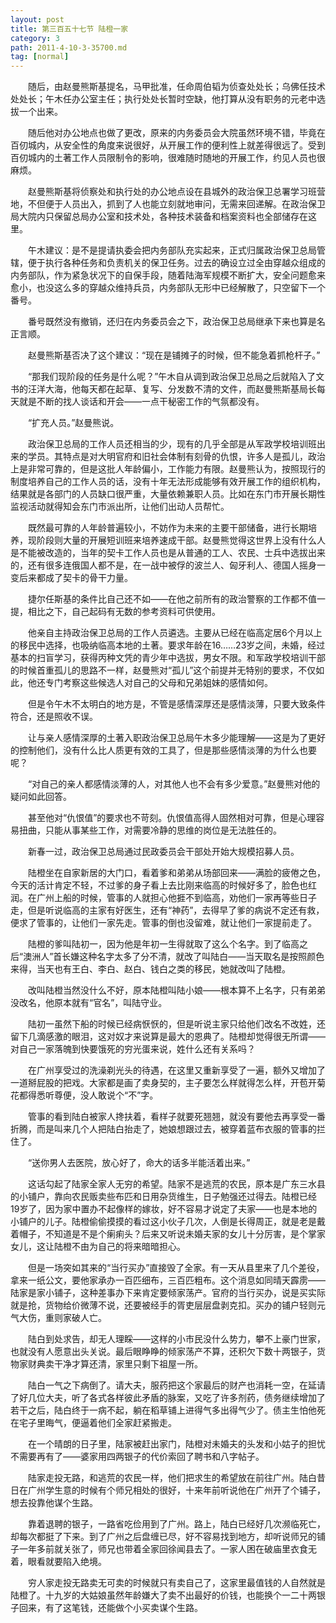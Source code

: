 ```yaml
---
layout: post
title: 第三百五十七节 陆橙一家
category: 3
path: 2011-4-10-3-35700.md
tag: [normal]
---
```


　　随后，由赵曼熊斯基提名，马甲批准，任命周伯韬为侦查处处长；乌佛任技术处处长；午木任办公室主任；执行处处长暂时空缺，他打算从没有职务的元老中选拔一个出来。

　　随后他对办公地点也做了更改，原来的内务委员会大院虽然环境不错，毕竟在百仞城内，从安全性的角度来说很好，从开展工作的便利性上就差得很远了。受到百仞城内的土著工作人员限制令的影响，很难随时随地的开展工作，约见人员也很麻烦。

　　赵曼熊斯基将侦察处和执行处的办公地点设在县城外的政治保卫总署学习班营地，不但便于人员出入，抓到了人也能立刻就地审问，无需来回递解。在政治保卫局大院内只保留总局办公室和技术处，各种技术装备和档案资料也全部储存在这里。

　　午木建议：是不是提请执委会把内务部队充实起来，正式归属政治保卫总局管辖，便于执行各种任务和负责机关的保卫任务。过去的确设立过全由穿越众组成的内务部队，作为紧急状况下的自保手段，随着陆海军规模不断扩大，安全问题愈来愈小，也没这么多的穿越众维持兵员，内务部队无形中已经解散了，只空留下一个番号。

　　番号既然没有撤销，还归在内务委员会之下，政治保卫总局继承下来也算是名正言顺。

　　赵曼熊斯基否决了这个建议：“现在是铺摊子的时候，但不能急着抓枪杆子。”

　　“那我们现阶段的任务是什么呢？”午木自从调到政治保卫总局之后就陷入了文书的汪洋大海，他每天都在起草、复写、分发数不清的文件，而赵曼熊斯基局长每天就是不断的找人谈话和开会——一点干秘密工作的气氛都没有。

　　“扩充人员。”赵曼熊说。

　　政治保卫总局的工作人员还相当的少，现有的几乎全部是从军政学校培训班出来的学员。其特点是对大明官府和旧社会体制有刻骨的仇恨，许多人是孤儿，政治上是非常可靠的，但是这批人年龄偏小，工作能力有限。赵曼熊认为，按照现行的制度培养自己的工作人员的话，没有十年无法形成能够有效开展工作的组织机构，结果就是各部门的人员缺口很严重，大量依赖兼职人员。比如在东门市开展长期性监视活动就得知会东门市派出所，让他们出动人员帮忙。

　　既然最可靠的人年龄普遍较小，不妨作为未来的主要干部储备，进行长期培养，现阶段则大量的开展短训班来培养速成干部。赵曼熊觉得这世界上没有什么人是不能被改造的，当年的契卡工作人员也是从普通的工人、农民、士兵中选拔出来的，还有很多连俄国人都不是，在一战中被俘的波兰人、匈牙利人、德国人摇身一变后来都成了契卡的骨干力量。

　　捷尔任斯基的条件比自己还不如——在他之前所有的政治警察的工作都不值一提，相比之下，自己起码有无数的参考资料可供使用。

　　他亲自主持政治保卫总局的工作人员遴选。主要从已经在临高定居6个月以上的移民中选择，也吸纳临高本地的土著。要求年龄在16……23岁之间，未婚，经过基本的扫盲学习，获得丙种文凭的青少年中选拔，男女不限。和军政学校培训干部的时候首重孤儿的思路不一样，赵曼熊对“孤儿”这个前提并无特别的要求，不仅如此，他还专门考察这些候选人对自己的父母和兄弟姐妹的感情如何。

　　但是令午木不太明白的地方是，不管是感情深厚还是感情淡薄，只要大致条件符合，还是照收不误。

　　让与亲人感情深厚的土著入职政治保卫总局午木多少能理解——这是为了更好的控制他们，没有什么比人质更有效的工具了，但是那些感情淡薄的为什么也要呢？

　　“对自己的亲人都感情淡薄的人，对其他人也不会有多少爱意。”赵曼熊对他的疑问如此回答。

　　甚至他对“仇恨值”的要求也不苛刻。仇恨值高得人固然相对可靠，但是心理容易扭曲，只能从事某些工作，对需要冷静的思维的岗位是无法胜任的。

　　新春一过，政治保卫总局通过民政委员会干部处开始大规模招募人员。

　　陆橙坐在自家新居的大门口，看着爹和弟弟从场部回来——满脸的疲倦之色，今天的活计肯定不轻，不过爹的身子看上去比刚来临高的时候好多了，脸色也红润。在广州上船的时候，管事的人就担心他捱不到临高，劝他们一家再等些日子走，但是听说临高的主家有好医生，还有“神药”，去得早了爹的病说不定还有救，便求了管事的，让他们一家先走。管事的倒也没留难，就让他们一家提前走了。

　　陆橙的爹叫陆初一，因为他是年初一生得就取了这么个名字。到了临高之后“澳洲人”首长嫌这种名字太多了分不清，就改了叫陆白——当天取名是按照颜色来得，当天也有王白、李白、赵白、钱白之类的移民，她就改叫了陆橙。

　　改叫陆橙当然没什么不好，原本陆橙叫陆小娘——根本算不上名字，只有弟弟没改名，他原本就有“官名”，叫陆守业。

　　陆初一虽然下船的时候已经病恹恹的，但是听说主家只给他们改名不改姓，还留下几滴感激的眼泪，这对奴才来说算是最大的恩典了。陆橙却觉得很无所谓——对自己一家落魄到快要饿死的穷光蛋来说，姓什么还有关系吗？

　　在广州享受过的洗澡剃光头的待遇，在这里又重新享受了一遍，额外又增加了一道掰屁股的把戏。大家都是画了卖身契的，主子要怎么样就得怎么样，开苞开菊花都得悉听尊便，没人敢说个“不”字。

　　管事的看到陆白被家人搀扶着，看样子就要死翘翘，就没有要他去再享受一番折腾，而是叫来几个人把陆白抬走了，她娘想跟过去，被穿着蓝布衣服的管事的拦住了。

　　“送你男人去医院，放心好了，命大的话多半能活着出来。”

　　这话勾起了陆家全家人无穷的希望。陆家不是逃荒的农民，原本是广东三水县的小铺户，靠向农民贩卖些布匹和日用杂货维生，日子勉强还过得去。陆橙已经19岁了，因为家中置办不起像样的嫁妆，好不容易才说定了夫家——也是本地的小铺户的儿子。陆橙偷偷摸摸的看过这小伙子几次，人倒是长得周正，就是老是戴着帽子，不知道是不是个瘌痢头？后来又听说未婚夫家的女儿十分厉害，是个掌家女儿，这让陆橙不由为自己的将来暗暗担心。

　　但是一场突如其来的“当行买办”直接毁了全家。有一天从县里来了几个差役，拿来一纸公文，要他家承办一百匹细布，三百匹粗布。这个消息如同晴天霹雳——陆家是家小铺子，这种差事办下来肯定要倾家荡产。官府的当行买办，说是买实际就是抢，货物给价微薄不说，还要被经手的胥吏层层盘剥克扣。买办的铺户轻则元气大伤，重则家破人亡。

　　陆白到处求告，却无人理睬——这样的小市民没什么势力，攀不上豪门世家，也就没有人愿意出头关说。最后眼睁睁的倾家荡产不算，还积欠下数十两银子，货物家财典卖干净才算还清，家里只剩下祖屋一所。

　　陆白一气之下病倒了。请大夫，服药把这个家最后的财产也消耗一空，在延请了好几位大夫，听了各式各样彼此矛盾的脉案，又吃了许多剂药，债务继续增加了若干之后，陆白终于一病不起，躺在稻草铺上进得气多出得气少了。债主生怕他死在宅子里晦气，便逼着他们全家赶紧搬走。

　　在一个晴朗的日子里，陆家被赶出家门，陆橙对未婚夫的头发和小姑子的担忧不需要再有了——婆家用四两银子的代价索回了聘书和八字帖子。

　　陆家走投无路，和逃荒的农民一样，他们把求生的希望放在前往广州。陆白昔日在广州学生意的时候有个师兄相处的很好，十来年前听说他在广州开了个铺子，想去投靠他谋个生路。

　　靠着退聘的银子，一路省吃俭用到了广州。路上，陆白已经好几次濒临死亡，却每次都挺了下来。到了广州之后盘缠已尽，好不容易找到地方，却听说师兄的铺子一年多前就关张了，师兄也带着全家回徐闻县去了。一家人困在破庙里衣食无着，眼看就要陷入绝境。

　　穷人家走投无路卖无可卖的时候就只有卖自己了，这家里最值钱的人自然就是陆橙了。十九岁的大姑娘虽然年龄嫌大了卖不出最好的价钱，也能换个一二十两银子回来，有了这笔钱，还能做个小买卖谋个生路。
